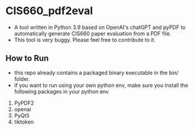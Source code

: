 # CIS660_pdf2eval
- A tool written in Python 3.9 based on OpenAI's chatGPT and pyPDF to automatically generate CIS660 paper evaluation from a PDF file.
- This tool is very buggy. Please feel free to contribute to it.

## How to Run
- this repo already contains a packaged binary executable in the bin/ folder.
- if you want to run using your own python env, make sure you install the following packages in your python env
1. PyPDF2
2. openai
3. PyQt5
4. tiktoken
